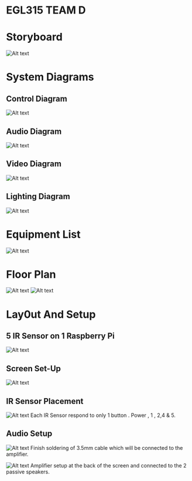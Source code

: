 # EGL315 TEAM D
# Storyboard
![Alt text](images/storyboard.jpeg)

# System Diagrams
 ## Control Diagram
![Alt text](images/control%20diagram.jpg)

## Audio Diagram
![Alt text](images/Audio%20Diagram.png)

## Video Diagram
![Alt text](images/video%20diagram.png)

## Lighting Diagram
![Alt text](images/lighting%20diagram.png)


# Equipment List
![Alt text](images/BOM.png)

# Floor Plan
![Alt text](images/Floor%20Plan%201.jpg)
![Alt text](images/Floor%20Plan%202.jpg)

# Lay0ut And Setup

## 5 IR Sensor on 1 Raspberry Pi
![Alt text](images/Con.jpg)

## Screen Set-Up
![Alt text](images/Screen.jpg)

## IR Sensor Placement
![Alt text](images/IR%20Sensor.jpg)
Each IR Sensor respond to only 1 button . Power , 1 , 2,4 & 5.  

## Audio Setup
![Alt text](images/3.5mm%20Cable%20made%20finish%20for%20315.jpg)
Finish soldering of 3.5mm cable which will be connected to the amplifier.

![Alt text](images/Amplifier%20Setup%20for%20315.jpg)
Amplifier setup at the back of the screen and connected to the 2 passive speakers.

